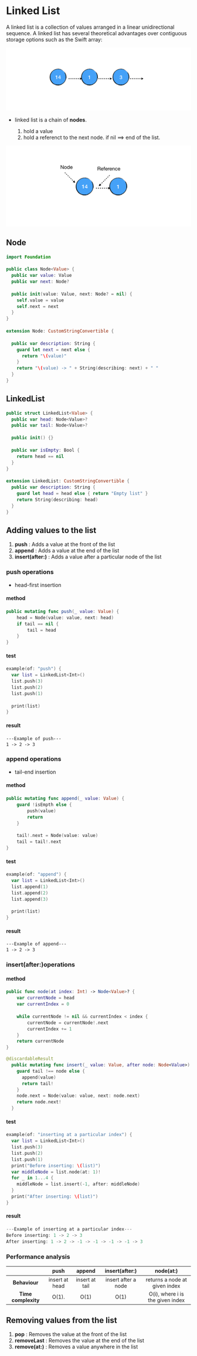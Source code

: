 # Linked List

A linked list is a collection of values arranged in a linear unidirectional sequence. A linked list has several theoretical advantages over contiguous storage options such as the Swift array:

![](/image/linkedlist.png)

* linked list is a chain of __nodes__.

	1. hold a value
	2. hold a referenct to the next node. if nil ==> end of the list.


![](/image/linkedlist_node.png)

## Node

```Swift
import Foundation

public class Node<Value> {
  public var value: Value
  public var next: Node?
  
  public init(value: Value, next: Node? = nil) {
    self.value = value
    self.next = next
  }
}

extension Node: CustomStringConvertible {
  
  public var description: String {
    guard let next = next else {
      return "\(value)"
    }
    return "\(value) -> " + String(describing: next) + " "
  }
}
```

## LinkedList

```SWift
public struct LinkedList<Value> {
  public var head: Node<Value>?
  public var tail: Node<Value>?
  
  public init() {}
  
  public var isEmpty: Bool {
    return head == nil
  }  
}

extension LinkedList: CustomStringConvertible {  
  public var description: String {
    guard let head = head else { return "Empty list" }
    return String(describing: head)
  }
}

```

## Adding values to the list

1. __push__ : Adds a value at the front of the list
2. __append__ : Adds a value at the end of the list
3. __insert(after:)__ : Adds a value after a particular node of the list

### push operations

* head-first insertion

#### method

```Swift
public mutating func push(_ value: Value) {
	head = Node(value: value, next: head)
	if tail == nil {
		tail = head
	}
}
```

#### test

```Swift
example(of: "push") {
  var list = LinkedList<Int>()
  list.push(3)
  list.push(2)
  list.push(1)

  print(list)
}
```

#### result 

```
---Example of push---
1 -> 2 -> 3  
```

### append operations

* tail-end insertion

#### method

```Swift
public mutating func append(_ value: Value) {
	guard !isEmpth else {
		push(value)
		return
	}
	
	tail!.next = Node(value: value)
	tail = tail!.next
}
```

#### test

```Swift
example(of: "append") {
  var list = LinkedList<Int>()
  list.append(1)
  list.append(2)
  list.append(3)
  
  print(list)
}
```

#### result 

```
---Example of append---
1 -> 2 -> 3 
```

### insert(after:)operations

#### method

```Swift
public func node(at index: Int) -> Node<Value>? {
	var currentNode = head
	var currentIndex = 0
	
	while currentNode != nil && currentIndex < index {
		currentNode = currentNode!.next
		currentIndex += 1
	}
	return currentNode
}
```

```Swift
@discardableResult
  public mutating func insert(_ value: Value, after node: Node<Value>) -> Node<Value> {
    guard tail !== node else {
      append(value)
      return tail!
    }
    node.next = Node(value: value, next: node.next)
    return node.next!
  }
```


#### test

```Swift
example(of: "inserting at a particular index") {
  var list = LinkedList<Int>()
  list.push(3)
  list.push(2)
  list.push(1)
  print("Before inserting: \(list)")
  var middleNode = list.node(at: 1)!
  for _ in 1...4 {
    middleNode = list.insert(-1, after: middleNode)
  }
  print("After inserting: \(list)")
}
```


#### result

```Swift
---Example of inserting at a particular index---
Before inserting: 1 -> 2 -> 3  
After inserting: 1 -> 2 -> -1 -> -1 -> -1 -> -1 -> 3  
```
### Performance analysis


|                     |push          |append        |insert(after:)     |node(at:)                       |
|:-------------------:|:------------:|:------------:|:-----------------:|:------------------------------:|
| __Behaviour__       |insert at head|insert at tail|insert after a node|returns a node at given index   |
| __Time complexity__ |O(1).         |O(1)          |O(1)               |O(i), where i is the given index|


## Removing values from the list

1. __pop__ : Removes the value at the front of the list
2. __removeLast__ : Removes the value at the end of the list
3. __remove(at:)__ : Removes a value anywhere in the list

